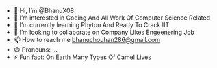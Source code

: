 - 👋 Hi, I’m @BhanuX08
- 👀 I’m interested in Coding And All Work Of Computer Science Related
- 🌱 I’m currently learning Phyton And Ready To Crack IIT
- 💞️ I’m looking to collaborate on Company Likes Engeenering Job
- 📫 How to reach me bhanuchouhan286@gmail.com
- 😄 Pronouns: ...
- ⚡ Fun fact: On Earth Many Types Of Camel Lives

<!---
BhanuX08/BhanuX08 is a ✨ special ✨ repository because its `README.md` (this file) appears on your GitHub profile.
You can click the Preview link to take a look at your changes.
--->
